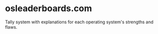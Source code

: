 # osleaderboards.com
Tally system with explanations for each operating system's strengths and flaws.

